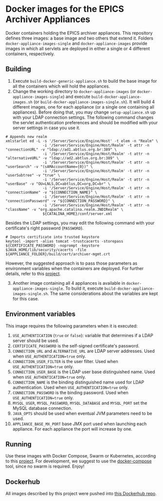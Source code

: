 # Docker images for the EPICS Archiver Appliances

Docker containers holding the EPICS archiver appliances. This repository defines three images: a base image and two others that extend it. Folders `docker-appliance-images-single` and `docker-appliance-images` provide images in which all servlets are deployed in either a single or 4 different containers, respectively.

## Building

1) Execute `build-docker-generic-appliance.sh` to build the base image for all the containers which will hold the appliances.
2) Change the working directory to `docker-appliance-images` (or `docker-appliance-images-single`) and execute `build-docker-appliance-images.sh` (or `build-docker-appliance-images-single.sh`). It will build 4 different images, one for each appliance (or a single one containing all appliances). Before doing that, you may change `setup-appliance.sh` up with your LDAP connection settings. The following command changes the servlet authentication preferences and should be modified with your server settings in case you use it.

```
# Appends new realm
xmlstarlet ed -L -s '/Server/Service/Engine/Host' -t elem -n "Realm" \
                 -i '/Server/Service/Engine/Host/Realm' -t attr -n "connectionURL" -v "ldap://ad1.abtlus.org.br:389" \
                 -i '/Server/Service/Engine/Host/Realm' -t attr -n "alternativeURL" -v "ldap://ad2.abtlus.org.br:389" \
                 -i '/Server/Service/Engine/Host/Realm' -t attr -n "userSearch" -v "(sAMAccountName={0})" \
                 -i '/Server/Service/Engine/Host/Realm' -t attr -n "userSubtree" -v "true" \
                 -i '/Server/Service/Engine/Host/Realm' -t attr -n "userBase" -v "OU=LNLS,DC=abtlus,DC=org,DC=br" \
                 -i '/Server/Service/Engine/Host/Realm' -t attr -n "connectionName" -v "${CONNECTION_NAME}" \
                 -i '/Server/Service/Engine/Host/Realm' -t attr -n "connectionPassword" -v "${CONNECTION_PASSWORD}" \
                 -i '/Server/Service/Engine/Host/Realm' -t attr -n "className" -v "org.apache.catalina.realm.JNDIRealm" \
                 ${CATALINA_HOME}/conf/server.xml

```
Besides the LDAP settings, you may edit the following command with your certificate's right password (`PASSWORD`).

```
# Imports certificate into trusted keystore
keytool -import -alias tomcat -trustcacerts -storepass ${CERTIFICATE_PASSWORD} -noprompt -keystore $JAVA_HOME/lib/security/cacerts -file ${APPLIANCE_FOLDER}/build/cert/archiver-mgmt.crt
```
However, the suggested approach is to pass those parameters as environment variables when the containers are deployed. For further details, refer to this [project](https://github.com/lnls-sirius/docker-epics-archiver-composed).

3) Another image containing all 4 appliances is available in `docker-appliance-images-single`. To build it, execute `build-docker-appliance-images-single.sh`. The same considerations about the variables are kept for this case.

## Environment variables

This image requires the following parameters when it is executed:

1) `USE_AUTHENTICATION` (`true` or `false`): variable that determines if a LDAP server should be used.
2) `CERTIFICATE_PASSWORD` is the self-signed certificate's password.
3) `CONNECTION_URL` and `ALTERNATIVE_URL` are LDAP server addresses. Used when `USE_AUTHENTICATION=true` only.
4) `CONNECTION_USER_FILTER` is the user filter. Used when `USE_AUTHENTICATION=true` only.
5) `CONNECTION_USER_BASE` is the LDAP user base distinguished name. Used when `USE_AUTHENTICATION=true` only.
6) `CONNECTION_NAME` is the binding distinguished name used for LDAP authentication. Used when `USE_AUTHENTICATION=true` only.
7) `CONNECTION_PASSWORD` is the binding password. Used when `USE_AUTHENTICATION=true` only.
8) `MYSQL_USER`, `MYSQL_PASSWORD`, `MYSQL_DATABASE` and `MYSQL_PORT` set the MySQL database connection.
9) `JAVA_OPTS` should be used when eventual JVM parameters need to be used.
10) `APPLIANCE_BASE_MX_PORT` base JMX port used when launching each appliance. For each appliance the port will increase by one.

## Running

Use these images with Docker Compose, Swarm or Kubernetes, according to this [project](https://github.com/lnls-sirius/docker-epics-archiver-composed). For development, we suggest to use the [docker-compose](https://docs.docker.com/compose/) tool, since no swarm is required. Enjoy!

## Dockerhub

All images described by this project were pushed into [this Dockerhub repo](https://hub.docker.com/u/lnlscon/).
